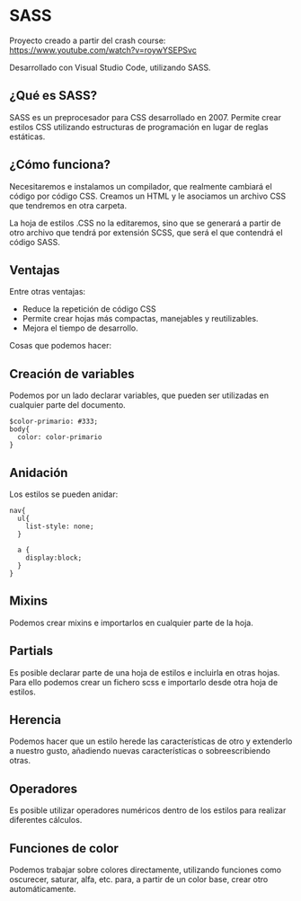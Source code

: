 # SASS
Proyecto creado a partir del crash course: https://www.youtube.com/watch?v=roywYSEPSvc

Desarrollado con Visual Studio Code, utilizando SASS.

## ¿Qué es SASS? 

SASS es un preprocesador para CSS desarrollado en 2007. Permite crear estilos CSS 
utilizando estructuras de programación en lugar de reglas estáticas.

## ¿Cómo funciona?

Necesitaremos e instalamos un compilador, que realmente cambiará el código por código CSS. 
Creamos un HTML y le asociamos un archivo CSS que tendremos en otra carpeta.

La hoja de estilos .CSS no la editaremos, sino que se generará a partir de otro archivo que tendrá por extensión SCSS,
que será el que contendrá el código SASS.

## Ventajas ## 

Entre otras ventajas:
* Reduce la repetición de código CSS
* Permite crear hojas más compactas, manejables y reutilizables.
* Mejora el tiempo de desarrollo.

Cosas que podemos hacer:

## Creación de variables ## 

Podemos por un lado declarar variables, que pueden ser utilizadas en cualquier parte del documento.
```
$color-primario: #333;
body{
  color: color-primario
}
```

##  Anidación ## 
Los estilos se pueden anidar:
```
nav{
  ul{
    list-style: none;
  }
  
  a {
    display:block;
  }
}
```
## Mixins ## 

Podemos crear mixins e importarlos en cualquier parte de la hoja.

## Partials ##

Es posible declarar parte de una hoja de estilos e incluirla en otras hojas.
Para ello podemos crear un fichero scss e importarlo desde otra hoja de estilos.

## Herencia ##

Podemos hacer que un estilo herede las características de otro y extenderlo a nuestro gusto,
añadiendo nuevas características o sobreescribiendo otras.

## Operadores ##

Es posible utilizar operadores numéricos dentro de los estilos para realizar diferentes cálculos.

##  Funciones de color ## 

Podemos trabajar sobre colores directamente, utilizando funciones como oscurecer, saturar, alfa, etc.
para, a partir de un color base, crear otro automáticamente.






